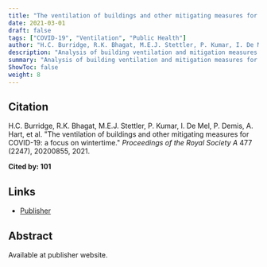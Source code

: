 ```yaml
---
title: "The ventilation of buildings and other mitigating measures for COVID-19: a focus on wintertime"
date: 2021-03-01
draft: false
tags: ["COVID-19", "Ventilation", "Public Health"]
author: "H.C. Burridge, R.K. Bhagat, M.E.J. Stettler, P. Kumar, I. De Mel, P. Demis, A. Hart, et al."
description: "Analysis of building ventilation and mitigation measures for COVID-19 transmission, with focus on wintertime conditions."
summary: "Analysis of building ventilation and mitigation measures for COVID-19 transmission, with focus on wintertime conditions. Cited by 101."
ShowToc: false
weight: 8
---
```


## Citation

H.C. Burridge, R.K. Bhagat, M.E.J. Stettler, P. Kumar, I. De Mel, P. Demis, A. Hart, et al. "The ventilation of buildings and other mitigating measures for COVID-19: a focus on wintertime." *Proceedings of the Royal Society A* 477 (2247), 20200855, 2021.

**Cited by: 101**

## Links

- [Publisher](https://doi.org/10.1098/rspa.2020.0855)

## Abstract

Available at publisher website.
